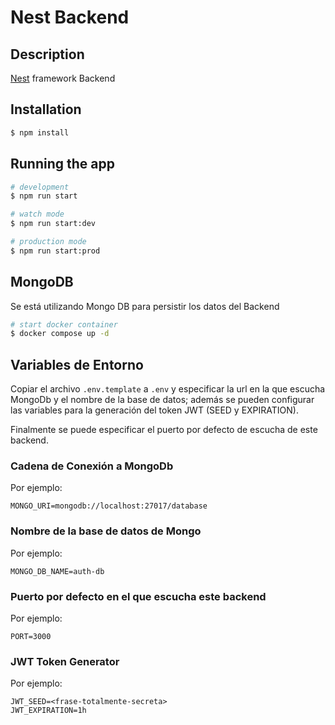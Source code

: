 # Nest Backend

## Description

[Nest](https://github.com/nestjs/nest) framework Backend

## Installation

```bash
$ npm install
```

## Running the app

```bash
# development
$ npm run start

# watch mode
$ npm run start:dev

# production mode
$ npm run start:prod
```

## MongoDB

Se está utilizando Mongo DB para persistir los datos del Backend

```bash
# start docker container
$ docker compose up -d
```

## Variables de Entorno

Copiar el archivo `.env.template` a `.env` y especificar la url en la que escucha MongoDb y el nombre de la base de datos; además se pueden configurar las variables para la generación del token JWT (SEED y EXPIRATION).

Finalmente se puede especificar el puerto por defecto de escucha de este backend.

### Cadena de Conexión a MongoDb

Por ejemplo:

```plaintext
MONGO_URI=mongodb://localhost:27017/database
```

### Nombre de la base de datos de Mongo

Por ejemplo:

```plaintext
MONGO_DB_NAME=auth-db
```

### Puerto por defecto en el que escucha este backend

Por ejemplo:

```plaintext
PORT=3000
```

### JWT Token Generator

Por ejemplo:

```plaintext
JWT_SEED=<frase-totalmente-secreta>
JWT_EXPIRATION=1h
```

